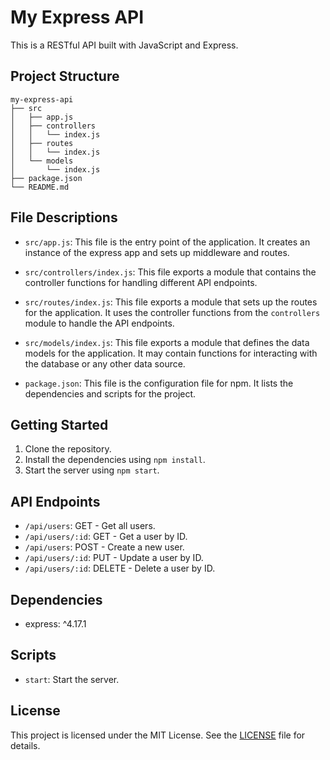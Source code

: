 # My Express API

This is a RESTful API built with JavaScript and Express.

## Project Structure

```
my-express-api
├── src
│   ├── app.js
│   ├── controllers
│   │   └── index.js
│   ├── routes
│   │   └── index.js
│   └── models
│       └── index.js
├── package.json
└── README.md
```

## File Descriptions

- `src/app.js`: This file is the entry point of the application. It creates an instance of the express app and sets up middleware and routes.

- `src/controllers/index.js`: This file exports a module that contains the controller functions for handling different API endpoints.

- `src/routes/index.js`: This file exports a module that sets up the routes for the application. It uses the controller functions from the `controllers` module to handle the API endpoints.

- `src/models/index.js`: This file exports a module that defines the data models for the application. It may contain functions for interacting with the database or any other data source.

- `package.json`: This file is the configuration file for npm. It lists the dependencies and scripts for the project.

## Getting Started

1. Clone the repository.
2. Install the dependencies using `npm install`.
3. Start the server using `npm start`.

## API Endpoints

- `/api/users`: GET - Get all users.
- `/api/users/:id`: GET - Get a user by ID.
- `/api/users`: POST - Create a new user.
- `/api/users/:id`: PUT - Update a user by ID.
- `/api/users/:id`: DELETE - Delete a user by ID.

## Dependencies

- express: ^4.17.1

## Scripts

- `start`: Start the server.

## License

This project is licensed under the MIT License. See the [LICENSE](LICENSE) file for details.